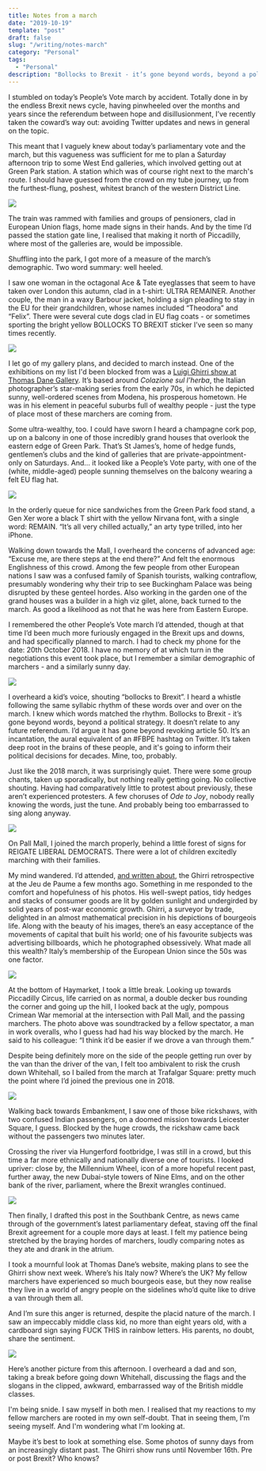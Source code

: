 ```yaml
---
title: Notes from a march
date: "2019-10-19"
template: "post"
draft: false
slug: "/writing/notes-march" 
category: "Personal"
tags:
  - "Personal"
description: "Bollocks to Brexit - it’s gone beyond words, beyond a political strategy. It doesn’t relate to any future referendum. I’d argue it has gone beyond revoking article 50. It’s an incantation, and it's taken deep root in the minds of these people."
---
```


I stumbled on today’s People’s Vote march by accident. Totally done in by the endless Brexit news cycle, having pinwheeled over the months and years since the referendum between hope and disillusionment, I’ve recently taken the coward’s way out: avoiding Twitter updates and news in general on the topic.

This meant that I vaguely knew about today’s parliamentary vote and the march, but this vagueness was sufficient for me to plan a Saturday afternoon trip to some West End galleries, which involved getting out at Green Park station. A station which was of course right next to the march's route. I should have guessed from the crowd on my tube journey, up from the furthest-flung, poshest, whitest branch of the western District Line. 

![](/media/notes-march-1.JPG)

The train was rammed with families and groups of pensioners, clad in European Union flags, home made signs in their hands. And by the time I’d passed the station gate line, I realised that making it north of Piccadilly, where most of the galleries are, would be impossible.

Shuffling into the park, I got more of a measure of the march’s demographic. Two word summary: well heeled.

I saw one woman in the octagonal Ace & Tate eyeglasses that seem to have taken over London this autumn, clad in a t-shirt: ULTRA REMAINER. Another couple, the man in a waxy Barbour jacket, holding a sign pleading to stay in the EU for their grandchildren, whose names included “Theodora” and “Felix”. There were several cute dogs clad in EU flag coats - or sometimes sporting the bright yellow BOLLOCKS TO BREXIT sticker I’ve seen so many times recently.

![](/media/notes-march-2.jpg)

I let go of my gallery plans, and decided to march instead. One of the exhibitions on my list I'd been blocked from was a [Luigi Ghirri show at Thomas Dane Gallery](https://www.thomasdanegallery.com/usr/documents/exhibitions/press_release_url/222/luigi-ghirri-_-_.pdf). It’s based around *Colazione sul l’herba*, the Italian photographer’s star-making series from the early 70s, in which he depicted sunny, well-ordered scenes from Modena, his prosperous hometown. He was in his element in peaceful suburbs full of wealthy people - just the type of place most of these marchers are coming from.

Some ultra-wealthy, too. I could have sworn I heard a champagne cork pop, up on a balcony in one of those incredibly grand houses that overlook the eastern edge of Green Park. That’s St James’s, home of hedge funds, gentlemen’s clubs and the kind of galleries that are private-appointment-only on Saturdays. And… it looked like a People’s Vote party, with one of the (white, middle-aged) people sunning themselves on the balcony wearing a felt EU flag hat.

![](/media/notes-march-3.jpg)

In the orderly queue for nice sandwiches from the Green Park food stand, a Gen Xer wore a black T shirt with the yellow Nirvana font, with a single word: REMAIN. “It’s all very chilled actually,” an arty type trilled, into her iPhone.

Walking down towards the Mall, I overheard the concerns of advanced age: “Excuse me, are there steps at the end there?” And felt the enormous Englishness of this crowd.  Among the few people from other European nations I saw was a confused family of Spanish tourists, walking contraflow, presumably wondering why their trip to see Buckingham Palace was being disrupted by these genteel hordes. Also working in the garden one of the grand houses was a builder in a high viz gilet, alone, back turned to the march. As good a likelihood as not that he was here from Eastern Europe.

I remembered the other People’s Vote march I’d attended, though at that time I’d been much more furiously engaged in the Brexit ups and downs, and had specifically planned to march. I had to check my phone for the date: 20th October 2018. I have no memory of at which turn in the negotiations this event took place, but I remember a similar demographic of marchers - and a similarly sunny day.

![](/media/notes-march-4.jpg)

I overheard a kid’s voice, shouting “bollocks to Brexit”. I heard a whistle following the same syllabic rhythm of these words over and over on the march. I knew which words matched the rhythm. Bollocks to Brexit - it’s gone beyond words, beyond a political strategy. It doesn’t relate to any future referendum. I’d argue it has gone beyond revoking article 50. It’s an incantation, the aural equivalent of an #FBPE hashtag on Twitter. It’s taken deep root in the brains of these people, and it's going to inform their political decisions for decades. Mine, too, probably.

Just like the 2018 march, it was surprisingly quiet. There were some group chants, taken up sporadically, but nothing really getting going. No collective shouting. Having had comparatively little to protest about previously, these aren’t experienced protesters. A few choruses of *Ode to Joy*, nobody really knowing the words, just the tune. And probably being too embarrassed to sing along anyway.

![](/media/notes-march-5.jpg)

On Pall Mall, I joined the march properly, behind a little forest of signs for REIGATE LIBERAL DEMOCRATS. There were a lot of children excitedly marching with their families.

My mind wandered. I’d attended, [and written about](http://artangled.com/2019/03/24/ghirri-paume/), the Ghirri retrospective at the Jeu de Paume a few months ago. Something in me responded to the comfort and hopefulness of his photos. His well-swept patios, tidy hedges and stacks of consumer goods are lit by golden sunlight and undergirded by solid years of post-war economic growth. Ghirri, a surveyor by trade, delighted in an almost mathematical precision in his depictions of bourgeois life. Along with the beauty of his images, there’s an easy acceptance of the movements of capital that built his world; one of his favourite subjects was advertising billboards, which he photographed obsessively. What made all this wealth? Italy’s membership of the European Union since the 50s was one factor.

![](/media/notes-march-6.jpg)

At the bottom of Haymarket, I took a little break. Looking up towards Piccadilly Circus, life carried on as normal, a double decker bus rounding the corner and going up the hill, I looked back at the ugly, pompous Crimean War memorial at the intersection with Pall Mall, and the passing marchers. The photo above was soundtracked by a fellow spectator, a man in work overalls, who I guess had had his way blocked by the march. He said to his colleague: “I think it’d be easier if we drove a van through them.”

Despite being definitely more on the side of the people getting run over by the van than the driver of the van, I felt too ambivalent to risk the crush down Whitehall, so I bailed from the march at Trafalgar Square: pretty much the point where I’d joined the previous one in 2018.

![](/media/notes-march-7.jpg)

Walking back towards Embankment, I saw one of those bike rickshaws, with two confused Indian passengers, on a doomed mission towards Leicester Square, I guess. Blocked by the huge crowds, the rickshaw came back without the passengers two minutes later.

Crossing the river via Hungerford footbridge, I was still in a crowd, but this time a far more ethnically and nationally diverse one of tourists. I looked upriver: close by, the Millennium Wheel, icon of a more hopeful recent past, further away, the new Dubai-style towers of Nine Elms, and on the other bank of the river, parliament, where the Brexit wrangles continued.

![](/media/notes-march-8.jpg)

Then finally, I drafted this post in the Southbank Centre, as news came through of the government’s latest parliamentary defeat, staving off the final Brexit agreement for a couple more days at least. I felt my patience being stretched by the braying hordes of marchers, loudly comparing notes as they ate and drank in the atrium.

I took a mournful look at Thomas Dane’s website, making plans to see the Ghirri show next week. Where’s his Italy now? Where’s the UK? My fellow marchers have experienced so much bourgeois ease, but they now realise they live in a world of angry people on the sidelines who’d quite like to drive a van through them all.

And I’m sure this anger is returned, despite the placid nature of the march. I saw an impeccably middle class kid, no more than eight years old, with a cardboard sign saying FUCK THIS in rainbow letters. His parents, no doubt, share the sentiment.

![](/media/notes-march-9.jpg)

Here’s another picture from this afternoon. I overheard a dad and son, taking a break before going down Whitehall, discussing the flags and the slogans in the clipped, awkward, embarrassed way of the British middle classes.

I'm being snide. I saw myself in both men. I realised that my reactions to my fellow marchers are rooted in my own self-doubt. That in seeing them, I'm seeing myself. And I'm wondering what I'm looking at.

Maybe it’s best to look at something else. Some photos of sunny days from an increasingly distant past. The Ghirri show runs until November 16th. Pre or post Brexit? Who knows?
